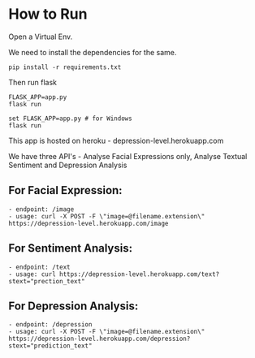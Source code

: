 # How to Run

Open a Virtual Env.

We need to install the dependencies for the same.
```
pip install -r requirements.txt
```

Then run flask
```
FLASK_APP=app.py
flask run

set FLASK_APP=app.py # for Windows
flask run
```

This app is hosted on heroku - depression-level.herokuapp.com

We have three API's - Analyse Facial Expressions only, Analyse Textual Sentiment and Depression Analysis

## For Facial Expression:
    - endpoint: /image
    - usage: curl -X POST -F \"image=@filename.extension\" https://depression-level.herokuapp.com/image
## For Sentiment Analysis:
    - endpoint: /text
    - usage: curl https://depression-level.herokuapp.com/text?stext="prection_text"

## For Depression Analysis:
    - endpoint: /depression
    - usage: curl -X POST -F \"image=@filename.extension\" https://depression-level.herokuapp.com/depression?stext="prediction_text"
    
